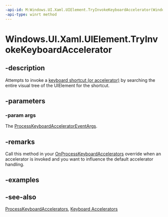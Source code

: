 ```yaml
---
-api-id: M:Windows.UI.Xaml.UIElement.TryInvokeKeyboardAccelerator(Windows.UI.Xaml.Input.ProcessKeyboardAcceleratorEventArgs)
-api-type: winrt method
---
```


<!-- Method syntax.
public void UIElement.TryInvokeKeyboardAccelerator(ProcessKeyboardAcceleratorEventArgs args)
-->

# Windows.UI.Xaml.UIElement.TryInvokeKeyboardAccelerator

## -description
Attempts to invoke a [keyboard shortcut (or accelerator)](../windows.ui.xaml.input/keyboardaccelerator.md) by searching the entire visual tree of the UIElement for the shortcut.



## -parameters
### -param args
The [ProcessKeyboardAcceleratorEventArgs](../windows.ui.xaml.input/processkeyboardacceleratoreventargs.md).

## -remarks
Call this method in your [OnProcessKeyboardAccelerators](uielement_onprocesskeyboardaccelerators_1771064317.md) override when an accelerator is invoked and you want to influence the default accelerator handling.

## -examples

## -see-also
[ProcessKeyboardAccelerators](uielement_processkeyboardaccelerators.md), [Keyboard Accelerators](/windows/uwp/design/input/keyboard-accelerators)
